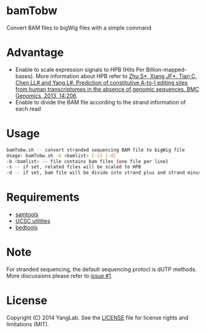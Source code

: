 bamTobw
=======

Convert BAM files to bigWig files with a simple command

Advantage
=========

* Enable to scale expression signals to HPB (Hits Per Billion-mapped-bases). More information about HPB refer to [Zhu S*, Xiang JF*, Tian C, Chen LL# and Yang L#. Prediction of constitutive A-to-I editing sites from human transcriptomes in the absence of genomic sequences. BMC Genomics, 2013, 14:206](http://www.biomedcentral.com/1471-2164/14/206).
* Enable to divide the BAM file according to the strand information of each read

Usage
=====

```bash
bamTobw.sh -- convert stranded sequencing BAM file to bigWig file
Usage: bamTobw.sh -b <bamlist> [-s] [-d]
-b <bamlist> -- file contains bam files (one file per line)
-s -- if set, related files will be scaled to HPB
-d -- if set, bam file will be divide into strand plus and strand minus
```

Requirements
============

* [samtools](http://samtools.sourceforge.net)
* [UCSC utilities](http://hgdownload.cse.ucsc.edu/admin/exe)
* [bedtools](https://github.com/arq5x/bedtools2)

Note
====

For stranded sequencing, the default sequencing protocl is dUTP methods. More discussions please refer to [issue #1](https://github.com/YangLab/bamTobw/issues/1).

License
=======

Copyright (C) 2014 YangLab.
See the [LICENSE](https://github.com/YangLab/bamTobw/blob/master/LICENSE)
file for license rights and limitations (MIT).

